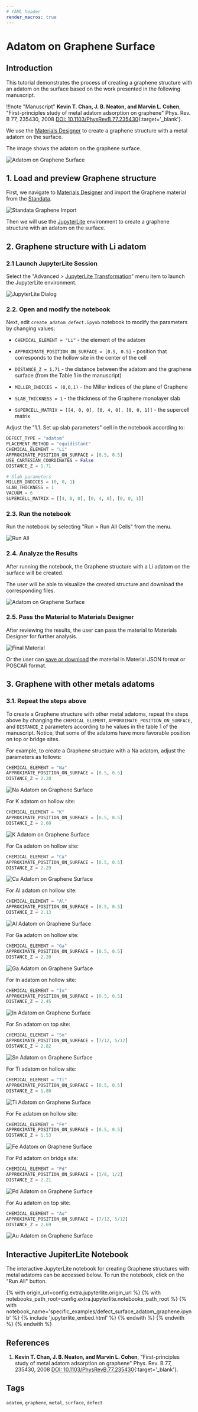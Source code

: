 ```yaml
---
# YAML header
render_macros: true
---
```


# Adatom on Graphene Surface

## Introduction

This tutorial demonstrates the process of creating a graphene structure with an adatom on the surface based on the work presented in the following manuscript.

!!!note "Manuscript"
    **Kevin T. Chan, J. B. Neaton, and Marvin L. Cohen**, 
    "First-principles study of metal adatom adsorption on graphene" Phys. Rev. B 77, 235430, 2008
    [DOI: 10.1103/PhysRevB.77.235430](https://doi.org/10.1103/PhysRevB.77.235430){:target='_blank'}.

We use the [Materials Designer](../../../materials-designer/overview.md) to create a graphene structure with a metal adatom on the surface.

The image shows the adatom on the graphene surface.

![Adatom on Graphene Surface](/images/tutorials/materials/defects/defect-surface-adatom-graphene/me_adatom_on_hollow_graphene.webp "Fig. 1. Adatom on Graphene Surface")

## 1. Load and preview Graphene structure

First, we navigate to [Materials Designer](../../../materials-designer/overview.md) and import the Graphene material from the [Standata](../../../materials-designer/header-menu/input-output/standata-import.md).

![Standata Graphene Import](/images/tutorials/materials/defects/defect_creation_point_substitution_graphene/1-standata-graphene.webp "Standata Graphene Import")

Then we will use the [JupyterLite](../../../jupyterlite/overview.md) environment to create a graphene structure with an adatom on the surface.

## 2. Graphene structure with Li adatom

### 2.1 Launch JupyterLite Session

Select the "Advanced > [JupyterLite Transformation](../../../materials-designer/header-menu/advanced/jupyterlite-dialog.md)" menu item to launch the JupyterLite environment.

![JupyterLite Dialog](/images/jupyterlite/md-advanced-jl.webp "JupyterLite Dialog")

### 2.2. Open and modify the notebook

Next, edit `create_adatom_defect.ipynb` notebook to modify the parameters by changing values:

 - `CHEMICAL_ELEMENT = "Li"` - the element of the adatom

 - `APPROXIMATE_POSITION_ON_SURFACE = [0.5, 0.5]` - position that corresponds to the hollow site in the center of the cell

 - `DISTANCE_Z = 1.71` - the distance between the adatom and the graphene surface (from the Table 1 in the manuscript)

 - `MILLER_INDICES = (0,0,1)` - the Miller indices of the plane of Graphene

 - `SLAB_THICKNESS = 1` - the thickness of the Graphene monolayer slab

 - `SUPERCELL_MATRIX = [[4, 0, 0], [0, 4, 0], [0, 0, 1]]` - the supercell matrix

Adjust the "1.1. Set up slab parameters" cell in the notebook according to:

```python
DEFECT_TYPE = "adatom"  
PLACEMENT_METHOD = "equidistant"
CHEMICAL_ELEMENT = "Li"  
APPROXIMATE_POSITION_ON_SURFACE = [0.5, 0.5]  
USE_CARTESIAN_COORDINATES = False 
DISTANCE_Z = 1.71

# Slab parameters
MILLER_INDICES = (0, 0, 1)  
SLAB_THICKNESS = 1  
VACUUM = 6 
SUPERCELL_MATRIX = [[4, 0, 0], [0, 4, 0], [0, 0, 1]] 
```

### 2.3. Run the notebook

Run the notebook by selecting "Run > Run All Cells" from the menu.

![Run All](/images/jupyterlite/run-all.webp "Run All")

### 2.4. Analyze the Results

After running the notebook, the Graphene structure with a Li adatom on the surface will be created.

The user will be able to visualize the created structure and download the corresponding files.

![Adatom on Graphene Surface](/images/tutorials/materials/defects/defect-surface-adatom-graphene/jl-result-preview-li.webp "Li Adatom on Graphene Surface")

### 2.5. Pass the Material to Materials Designer

After reviewing the results, the user can pass the material to Materials Designer for further analysis.

![Final Material](/images/tutorials/materials/defects/defect-surface-adatom-graphene/wave-result-li.webp "Li Adatom on Graphene Surface")

Or the user can [save or download](../../../materials-designer/header-menu/input-output.md) the material in Material JSON format or POSCAR format.

## 3. Graphene with other metals adatoms

### 3.1. Repeat the steps above

To create a Graphene structure with other metal adatoms, repeat the steps above by changing the `CHEMICAL_ELEMENT`, `APPORXIMATE_POSITION_ON_SURFACE`, and `DISTANCE_Z` parameters according to he values in the table 1 of the manuscript.
Notice, that some of the adatoms have more favorable position on top or bridge sites.

For example, to create a Graphene structure with a Na adatom, adjust the parameters as follows:

```python
CHEMICAL_ELEMENT = "Na"
APPROXIMATE_POSITION_ON_SURFACE = [0.5, 0.5]
DISTANCE_Z = 2.28
```

![Na Adatom on Graphene Surface](/images/tutorials/materials/defects/defect-surface-adatom-graphene/jl-result-preview-na.webp "Na Adatom on Graphene Surface")

For K adatom on hollow site:
```python
CHEMICAL_ELEMENT = "K"
APPROXIMATE_POSITION_ON_SURFACE = [0.5, 0.5]
DISTANCE_Z = 2.60
```

![K Adatom on Graphene Surface](/images/tutorials/materials/defects/defect-surface-adatom-graphene/jl-result-preview-k.webp "K Adatom on Graphene Surface")


For Ca adatom on hollow site:
```python
CHEMICAL_ELEMENT = "Ca"
APPROXIMATE_POSITION_ON_SURFACE = [0.5, 0.5]
DISTANCE_Z = 2.29
```

![Ca Adatom on Graphene Surface](/images/tutorials/materials/defects/defect-surface-adatom-graphene/jl-result-preview-ca.webp "Ca Adatom on Graphene Surface")


For Al adatom on hollow site:
```python
CHEMICAL_ELEMENT = "Al"
APPROXIMATE_POSITION_ON_SURFACE = [0.5, 0.5]
DISTANCE_Z = 2.13
```

![Al Adatom on Graphene Surface](/images/tutorials/materials/defects/defect-surface-adatom-graphene/jl-result-preview-al.webp "Al Adatom on Graphene Surface")


For Ga adatom on hollow site:
```python
CHEMICAL_ELEMENT = "Ga"
APPROXIMATE_POSITION_ON_SURFACE = [0.5, 0.5]
DISTANCE_Z = 2.20
```

![Ga Adatom on Graphene Surface](/images/tutorials/materials/defects/defect-surface-adatom-graphene/jl-result-preview-ga.webp "Ga Adatom on Graphene Surface")


For In adatom on hollow site:
```python
CHEMICAL_ELEMENT = "In"
APPROXIMATE_POSITION_ON_SURFACE = [0.5, 0.5]
DISTANCE_Z = 2.45
```

![In Adatom on Graphene Surface](/images/tutorials/materials/defects/defect-surface-adatom-graphene/jl-result-preview-in.webp "In Adatom on Graphene Surface")


For Sn adatom on top site:
```python
CHEMICAL_ELEMENT = "Sn"
APPROXIMATE_POSITION_ON_SURFACE = [7/12, 5/12]
DISTANCE_Z = 2.82
```

![Sn Adatom on Graphene Surface](/images/tutorials/materials/defects/defect-surface-adatom-graphene/jl-result-preview-sn.webp "Sn Adatom on Graphene Surface")


For Ti adatom on hollow site:
```python
CHEMICAL_ELEMENT = "Ti"
APPROXIMATE_POSITION_ON_SURFACE = [0.5, 0.5]
DISTANCE_Z = 1.80
```

![Ti Adatom on Graphene Surface](/images/tutorials/materials/defects/defect-surface-adatom-graphene/jl-result-preview-ti.webp "Ti Adatom on Graphene Surface")
    
For Fe adatom on hollow site:
```python
CHEMICAL_ELEMENT = "Fe"
APPROXIMATE_POSITION_ON_SURFACE = [0.5, 0.5]
DISTANCE_Z = 1.53
```

![Fe Adatom on Graphene Surface](/images/tutorials/materials/defects/defect-surface-adatom-graphene/jl-result-preview-fe.webp "Fe Adatom on Graphene Surface")


For Pd adatom on bridge site:
```python
CHEMICAL_ELEMENT = "Pd"
APPROXIMATE_POSITION_ON_SURFACE = [3/8, 1/2]
DISTANCE_Z = 2.21
```


![Pd Adatom on Graphene Surface](/images/tutorials/materials/defects/defect-surface-adatom-graphene/jl-result-preview-pd.webp "Pd Adatom on Graphene Surface")


For Au adatom on top site:
```python
CHEMICAL_ELEMENT = "Au"
APPROXIMATE_POSITION_ON_SURFACE = [7/12, 5/12]
DISTANCE_Z = 2.69
```

![Au Adatom on Graphene Surface](/images/tutorials/materials/defects/defect-surface-adatom-graphene/jl-result-preview-au.webp "Au Adatom on Graphene Surface")

## Interactive JupiterLite Notebook

The interactive JupyterLite notebook for creating Graphene structures with metal adatoms can be accessed below. To run the notebook, click on the "Run All" button.

{% with origin_url=config.extra.jupyterlite.origin_url %}
{% with notebooks_path_root=config.extra.jupyterlite.notebooks_path_root %}
{% with notebook_name='specific_examples/defect_surface_adatom_graphene.ipynb' %}
{% include 'jupyterlite_embed.html' %}
{% endwith %}
{% endwith %}
{% endwith %}

## References

1. **Kevin T. Chan, J. B. Neaton, and Marvin L. Cohen**, 
    "First-principles study of metal adatom adsorption on graphene" Phys. Rev. B 77, 235430, 2008
    [DOI: 10.1103/PhysRevB.77.235430](https://doi.org/10.1103/PhysRevB.77.235430){:target='_blank'}.

## Tags

`adatom`, `graphene`, `metal`, `surface`, `defect`